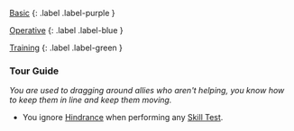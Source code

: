 
[Basic](Game/Basic-List)
{: .label .label-purple }

[Operative](Game/Operative)
{: .label .label-blue }

[Training](Game/Training-List)
{: .label .label-green }
### Tour Guide
*You are used to dragging around allies who aren't helping, you know how to keep them in line and keep them moving.*
* You ignore [Hindrance](Game/Core/Skills#Aid%20and%20Hindrance) when performing any [Skill Test](Game/Core/Terminology#Skill%20Test).

